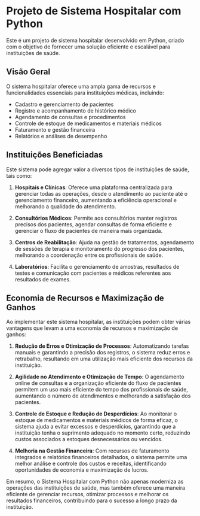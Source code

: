 # Projeto de Sistema Hospitalar com Python

Este é um projeto de sistema hospitalar desenvolvido em Python, criado com o objetivo de fornecer uma solução eficiente e escalável para instituições de saúde.

## Visão Geral

O sistema hospitalar oferece uma ampla gama de recursos e funcionalidades essenciais para instituições médicas, incluindo:

- Cadastro e gerenciamento de pacientes
- Registro e acompanhamento de histórico médico
- Agendamento de consultas e procedimentos
- Controle de estoque de medicamentos e materiais médicos
- Faturamento e gestão financeira
- Relatórios e análises de desempenho

## Instituições Beneficiadas

Este sistema pode agregar valor a diversos tipos de instituições de saúde, tais como:

1. **Hospitais e Clínicas**: Oferece uma plataforma centralizada para gerenciar todas as operações, desde o atendimento ao paciente até o gerenciamento financeiro, aumentando a eficiência operacional e melhorando a qualidade do atendimento.

2. **Consultórios Médicos**: Permite aos consultórios manter registros precisos dos pacientes, agendar consultas de forma eficiente e gerenciar o fluxo de pacientes de maneira mais organizada.

3. **Centros de Reabilitação**: Ajuda na gestão de tratamentos, agendamento de sessões de terapia e monitoramento do progresso dos pacientes, melhorando a coordenação entre os profissionais de saúde.

4. **Laboratórios**: Facilita o gerenciamento de amostras, resultados de testes e comunicação com pacientes e médicos referentes aos resultados de exames.

## Economia de Recursos e Maximização de Ganhos

Ao implementar este sistema hospitalar, as instituições podem obter várias vantagens que levam a uma economia de recursos e maximização de ganhos:

1. **Redução de Erros e Otimização de Processos**: Automatizando tarefas manuais e garantindo a precisão dos registros, o sistema reduz erros e retrabalho, resultando em uma utilização mais eficiente dos recursos da instituição.

2. **Agilidade no Atendimento e Otimização de Tempo**: O agendamento online de consultas e a organização eficiente do fluxo de pacientes permitem um uso mais eficiente do tempo dos profissionais de saúde, aumentando o número de atendimentos e melhorando a satisfação dos pacientes.

3. **Controle de Estoque e Redução de Desperdícios**: Ao monitorar o estoque de medicamentos e materiais médicos de forma eficaz, o sistema ajuda a evitar excessos e desperdícios, garantindo que a instituição tenha o suprimento adequado no momento certo, reduzindo custos associados a estoques desnecessários ou vencidos.

4. **Melhoria na Gestão Financeira**: Com recursos de faturamento integrados e relatórios financeiros detalhados, o sistema permite uma melhor análise e controle dos custos e receitas, identificando oportunidades de economia e maximização de lucros.

Em resumo, o Sistema Hospitalar com Python não apenas moderniza as operações das instituições de saúde, mas também oferece uma maneira eficiente de gerenciar recursos, otimizar processos e melhorar os resultados financeiros, contribuindo para o sucesso a longo prazo da instituição.
